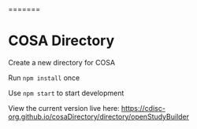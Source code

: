=======
# COSA Directory
Create a new directory for COSA

Run `npm install` once

Use `npm start` to start development

View the current version live here: https://cdisc-org.github.io/cosaDirectory/directory/openStudyBuilder